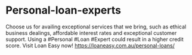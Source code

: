 # Personal-loan-experts
Choose us for availing exceptional services that we bring, such as ethical business dealings, affordable interest rates and exceptional customer support. Using a #Personal #Loan #Expert could result in a higher credit score. Visit Loan Easy now! https://loaneasy.com.au/personal-loans/ 
